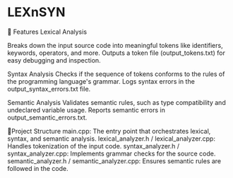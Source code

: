 # LEXnSYN
 
🚀 Features
Lexical Analysis

Breaks down the input source code into meaningful tokens like identifiers, keywords, operators, and more.
Outputs a token file (output_tokens.txt) for easy debugging and inspection.

Syntax Analysis
Checks if the sequence of tokens conforms to the rules of the programming language's grammar.
Logs syntax errors in the output_syntax_errors.txt file.

Semantic Analysis
Validates semantic rules, such as type compatibility and undeclared variable usage.
Reports semantic errors in output_semantic_errors.txt.

📂Project Structure
main.cpp: The entry point that orchestrates lexical, syntax, and semantic analysis.
lexical_analyzer.h / lexical_analyzer.cpp: Handles tokenization of the input code.
syntax_analyzer.h / syntax_analyzer.cpp: Implements grammar checks for the source code.
semantic_analyzer.h / semantic_analyzer.cpp: Ensures semantic rules are followed in the code.
